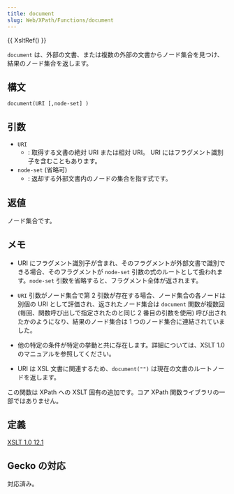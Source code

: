 ```yaml
---
title: document
slug: Web/XPath/Functions/document
---
```


{{ XsltRef() }}

`document` は、外部の文書、または複数の外部の文書からノード集合を見つけ、結果のノード集合を返します。

## 構文

```
document(URI [,node-set] )
```

## 引数

- `URI`
  - : 取得する文書の絶対 URI または相対 URI。 URI にはフラグメント識別子を含むこともあります。
- `node-set` (省略可)
  - : 返却する外部文書内のノードの集合を指す式です。

## 返値

ノード集合です。

## メモ

- URI にフラグメント識別子が含まれ、そのフラグメントが外部文書で識別できる場合、そのフラグメントが `node-set` 引数の式のルートとして扱われます。`node-set` 引数を省略すると、フラグメント全体が返されます。

<!---->

- `URI` 引数がノード集合で第 2 引数が存在する場合、ノード集合の各ノードは別個の URI として評価され、返されたノード集合は `document` 関数が複数回 (毎回、関数呼び出しで指定されたのと同じ 2 番目の引数を使用) 呼び出されたかのようになり、結果のノード集合は 1 つのノード集合に連結されていました。

<!---->

- 他の特定の条件が特定の挙動と共に存在します。詳細については、XSLT 1.0 のマニュアルを参照してください。

<!---->

- URI は XSL 文書に関連するため、`document("")` は現在の文書のルートノードを返します。

この関数は XPath への XSLT 固有の追加です。コア XPath 関数ライブラリの一部ではありません。

## 定義

[XSLT 1.0 12.1](https://www.w3.org/TR/xslt#function-document)

## Gecko の対応

対応済み。
